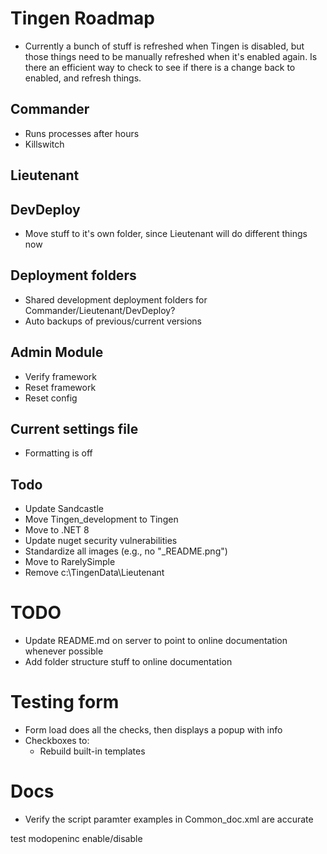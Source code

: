 <!-- u241205 -->

# Tingen Roadmap

- Currently a bunch of stuff is refreshed when Tingen is disabled, but those things need to be manually refreshed when it's enabled again. Is there an efficient way to check to see if there is a change back to enabled, and refresh things.

## Commander

- Runs processes after hours
- Killswitch

## Lieutenant

## DevDeploy

- Move stuff to it's own folder, since Lieutenant will do different things now

## Deployment folders

- Shared development deployment folders for Commander/Lieutenant/DevDeploy?
- Auto backups of previous/current versions

## Admin Module

- Verify framework
- Reset framework
- Reset config

## Current settings file

- Formatting is off

## Todo

- Update Sandcastle
- Move Tingen_development to Tingen
- Move to .NET 8
- Update nuget security vulnerabilities
- Standardize all images (e.g., no "_README.png")
- Move to RarelySimple
- Remove c:\TingenData\Lieutenant



# TODO

* Update README.md on server to point to online documentation whenever possible
* Add folder structure stuff to online documentation


# Testing form

* Form load does all the checks, then displays a popup with info
* Checkboxes to:
  * Rebuild built-in templates
   
# Docs

* Verify the script paramter examples in Common_doc.xml are accurate

test modopeninc enable/disable